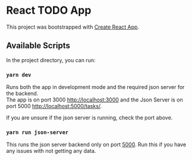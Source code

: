 # React TODO App

This project was bootstrapped with [Create React App](https://github.com/facebook/create-react-app).

## Available Scripts

In the project directory, you can run:

### `yarn dev`

Runs both the app in development mode and the required json server for the backend.\
The app is on port 3000 [http://localhost:3000](http://localhost:3000) and the Json Server is on port 5000 [http://localhost:5000/tasks/](http://localhost:5000/tasks/).

If you are unsure if the json server is running, check the port above.

### `yarn run json-server`

This runs the json server backend only on port [5000](http://localhost:5000/tasks/).  Run this if you have any issues with not getting any data.
